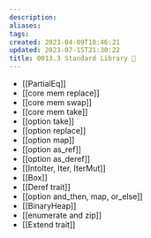 ```yaml
---
description:
aliases: 
tags: 
created: 2023-04-09T18:46:21
updated: 2023-07-15T21:30:22
title: 0013.3 Standard Library 🦀
---
```

- [[PartialEq]]
- [[core mem replace]]
- [[core mem swap]]
- [[core mem take]]
- [[option take]]
- [[option replace]]
- [[option map]]
- [[option as_ref]]
- [[option as_deref]]
- [[IntoIter, Iter, IterMut]]
- [[Box]]
- [[Deref trait]]
- [[option and_then, map, or_else]]
- [[BinaryHeap]]
- [[enumerate and zip]]
- [[Extend trait]]
